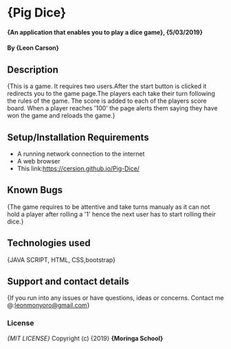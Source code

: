 # {Pig Dice}
#### {An application that enables you to play a dice game}, {5/03/2019}
#### By **{Leon Carson}**
## Description
{This is a game. It requires two users.After the start button is clicked it redirects you to the game page.The players each take their turn following the rules of the game. The score is added to each of the players score board. When a player reaches '100' the page alerts them saying they have won the game and reloads the game.}
## Setup/Installation Requirements
* A running network connection to the internet
* A web browser
* This link:https://cersion.github.io/Pig-Dice/

## Known Bugs
{The game requires to be attentive and take turns manualy as it can not hold a player after rolling a '1' hence the next user has to start rolling their dice.}
## Technologies used
{JAVA SCRIPT, HTML, CSS,bootstrap}
## Support and contact details
{If you run into any issues or have questions, ideas or concerns. Contact me @:leonmonyoro@gmail.com}
### License
*{MIT LICENSE}*
Copyright (c) {2019} **{Moringa School}**
